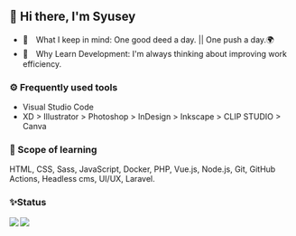 ## 🐾 Hi there, I'm Syusey

- 🌹　What I keep in mind: One good deed a day. || One push a day.🌍
- 🤔　Why Learn Development: I'm always thinking about improving work efficiency.

### ⚙ Frequently used tools

- Visual Studio Code  
- XD > Illustrator > Photoshop > InDesign > Inkscape > CLIP STUDIO > Canva

### 🌱 Scope of learning

HTML, CSS, Sass, JavaScript, Docker, PHP, Vue.js, Node.js, Git, GitHub Actions, Headless cms, UI/UX, Laravel.

### ✨Status

<a href="https://github.com/chum9625">
  <img align="left" src="https://github-readme-stats.vercel.app/api?username=chum9625&hide=stars,contribs&count_private=true&show_icons=true&theme=gotham" />
</a>
<a href="https://github.com/chum9625">
  <img align="left" src="https://github-readme-stats.vercel.app/api/top-langs/?username=chum9625&langs_count=8&layout=compact&theme=react" />
</a>


<!--
**chum9625/chum9625** is a ✨ _special_ ✨ repository because its `README.md` (this file) appears on your GitHub profile.

Here are some ideas to get you started:

- 👯 I’m looking to collaborate on ...
- 💬 Ask me about ...
- 📫 How to reach me: ...
- 😄
-->
